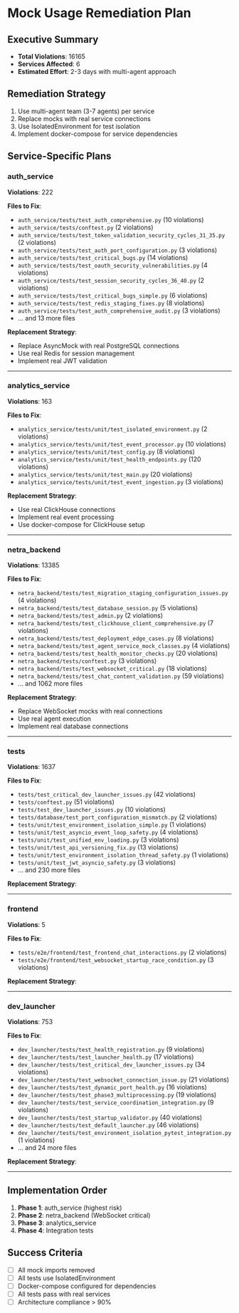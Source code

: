 # Mock Usage Remediation Plan

## Executive Summary

- **Total Violations**: 16165
- **Services Affected**: 6
- **Estimated Effort**: 2-3 days with multi-agent approach

## Remediation Strategy

1. Use multi-agent team (3-7 agents) per service
2. Replace mocks with real service connections
3. Use IsolatedEnvironment for test isolation
4. Implement docker-compose for service dependencies

## Service-Specific Plans

### auth_service

**Violations**: 222

**Files to Fix**:

- `auth_service/tests/test_auth_comprehensive.py` (10 violations)
- `auth_service/tests/conftest.py` (2 violations)
- `auth_service/tests/test_token_validation_security_cycles_31_35.py` (2 violations)
- `auth_service/tests/test_auth_port_configuration.py` (3 violations)
- `auth_service/tests/test_critical_bugs.py` (14 violations)
- `auth_service/tests/test_oauth_security_vulnerabilities.py` (4 violations)
- `auth_service/tests/test_session_security_cycles_36_40.py` (2 violations)
- `auth_service/tests/test_critical_bugs_simple.py` (6 violations)
- `auth_service/tests/test_redis_staging_fixes.py` (8 violations)
- `auth_service/tests/test_auth_comprehensive_audit.py` (3 violations)
- ... and 13 more files

**Replacement Strategy**:

- Replace AsyncMock with real PostgreSQL connections
- Use real Redis for session management
- Implement real JWT validation

---

### analytics_service

**Violations**: 163

**Files to Fix**:

- `analytics_service/tests/unit/test_isolated_environment.py` (2 violations)
- `analytics_service/tests/unit/test_event_processor.py` (10 violations)
- `analytics_service/tests/unit/test_config.py` (8 violations)
- `analytics_service/tests/unit/test_health_endpoints.py` (120 violations)
- `analytics_service/tests/unit/test_main.py` (20 violations)
- `analytics_service/tests/unit/test_event_ingestion.py` (3 violations)

**Replacement Strategy**:

- Use real ClickHouse connections
- Implement real event processing
- Use docker-compose for ClickHouse setup

---

### netra_backend

**Violations**: 13385

**Files to Fix**:

- `netra_backend/tests/test_migration_staging_configuration_issues.py` (4 violations)
- `netra_backend/tests/test_database_session.py` (5 violations)
- `netra_backend/tests/test_admin.py` (2 violations)
- `netra_backend/tests/test_clickhouse_client_comprehensive.py` (7 violations)
- `netra_backend/tests/test_deployment_edge_cases.py` (8 violations)
- `netra_backend/tests/test_agent_service_mock_classes.py` (4 violations)
- `netra_backend/tests/test_health_monitor_checks.py` (20 violations)
- `netra_backend/tests/conftest.py` (3 violations)
- `netra_backend/tests/test_websocket_critical.py` (18 violations)
- `netra_backend/tests/test_chat_content_validation.py` (59 violations)
- ... and 1062 more files

**Replacement Strategy**:

- Replace WebSocket mocks with real connections
- Use real agent execution
- Implement real database connections

---

### tests

**Violations**: 1637

**Files to Fix**:

- `tests/test_critical_dev_launcher_issues.py` (42 violations)
- `tests/conftest.py` (51 violations)
- `tests/test_dev_launcher_issues.py` (10 violations)
- `tests/database/test_port_configuration_mismatch.py` (2 violations)
- `tests/unit/test_environment_isolation_simple.py` (1 violations)
- `tests/unit/test_asyncio_event_loop_safety.py` (4 violations)
- `tests/unit/test_unified_env_loading.py` (3 violations)
- `tests/unit/test_api_versioning_fix.py` (13 violations)
- `tests/unit/test_environment_isolation_thread_safety.py` (1 violations)
- `tests/unit/test_jwt_asyncio_safety.py` (3 violations)
- ... and 230 more files

**Replacement Strategy**:


---

### frontend

**Violations**: 5

**Files to Fix**:

- `tests/e2e/frontend/test_frontend_chat_interactions.py` (2 violations)
- `tests/e2e/frontend/test_websocket_startup_race_condition.py` (3 violations)

**Replacement Strategy**:


---

### dev_launcher

**Violations**: 753

**Files to Fix**:

- `dev_launcher/tests/test_health_registration.py` (9 violations)
- `dev_launcher/tests/test_launcher_health.py` (17 violations)
- `dev_launcher/tests/test_critical_dev_launcher_issues.py` (34 violations)
- `dev_launcher/tests/test_websocket_connection_issue.py` (21 violations)
- `dev_launcher/tests/test_dynamic_port_health.py` (16 violations)
- `dev_launcher/tests/test_phase3_multiprocessing.py` (19 violations)
- `dev_launcher/tests/test_service_coordination_integration.py` (9 violations)
- `dev_launcher/tests/test_startup_validator.py` (40 violations)
- `dev_launcher/tests/test_default_launcher.py` (46 violations)
- `dev_launcher/tests/test_environment_isolation_pytest_integration.py` (1 violations)
- ... and 24 more files

**Replacement Strategy**:


---

## Implementation Order

1. **Phase 1**: auth_service (highest risk)
2. **Phase 2**: netra_backend (WebSocket critical)
3. **Phase 3**: analytics_service
4. **Phase 4**: Integration tests

## Success Criteria

- [ ] All mock imports removed
- [ ] All tests use IsolatedEnvironment
- [ ] Docker-compose configured for dependencies
- [ ] All tests pass with real services
- [ ] Architecture compliance > 90%
